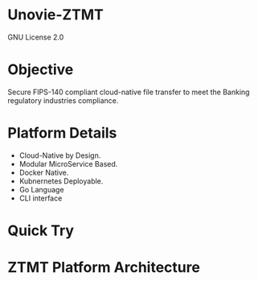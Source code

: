 # Unovie-ZTMT 
GNU License 2.0

# Objective
Secure FIPS-140 compliant cloud-native file transfer to meet the Banking regulatory industries compliance.

# Platform Details
 * Cloud-Native by Design.
 * Modular MicroService Based.
 * Docker Native.
 * Kubnernetes Deployable.
 * Go Language
 * CLI interface
 
 # Quick Try
 
 # ZTMT Platform Architecture
 
 # 
